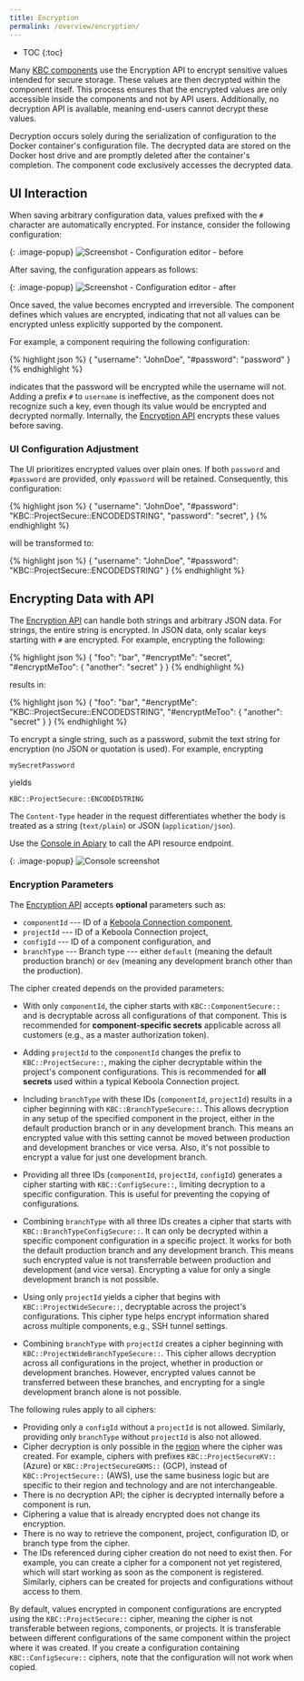 ```yaml
---
title: Encryption
permalink: /overview/encryption/
---
```


* TOC
{:toc}

Many [KBC components](/overview/) use the Encryption API to encrypt sensitive values
intended for secure storage. These values are then decrypted within the component itself. 
This process ensures that the encrypted values are only accessible inside the components and not
by API users. Additionally, no decryption API is available, meaning end-users cannot decrypt
these values.

Decryption occurs solely during the serialization of configuration to the Docker container's 
configuration file. The decrypted data are stored on the Docker host drive and are promptly 
deleted after the container's completion. The component code exclusively accesses the decrypted data.

## UI Interaction
When saving arbitrary configuration data, values prefixed with the `#` character are automatically encrypted.
For instance, consider the following configuration:

{: .image-popup}
![Screenshot - Configuration editor - before](/overview/encryption-1.png)

After saving, the configuration appears as follows:

{: .image-popup}
![Screenshot - Configuration editor - after](/overview/encryption-2.png)

Once saved, the value becomes encrypted and irreversible. The component defines which values are
encrypted, indicating that not all values can be encrypted unless explicitly supported by the component.

For example, a component requiring the following configuration:

{% highlight json %}
{
    "username": "JohnDoe",
    "#password": "password"
}
{% endhighlight %}

indicates that the password will be encrypted while the username will not. Adding a
prefix `#` to `username` is ineffective, as the component does not recognize such a key,
even though its value would be encrypted and decrypted normally. Internally, the
[Encryption API](#encrypting-data-with-api) encrypts these values before saving.

### UI Configuration Adjustment
The UI prioritizes encrypted values over plain ones. If both `password` and `#password` are provided, only `#password` will be retained.
Consequently, this configuration:

{% highlight json %}
{
    "username": "JohnDoe",
    "#password": "KBC::ProjectSecure::ENCODEDSTRING",
    "password": "secret",
}
{% endhighlight %}

will be transformed to:

{% highlight json %}
{
    "username": "JohnDoe",
    "#password": "KBC::ProjectSecure::ENCODEDSTRING"
}
{% endhighlight %}

## Encrypting Data with API
The [Encryption API](https://keboolaencryption.docs.apiary.io/#reference/encrypt/encryption/encrypt-data) can handle
both strings and arbitrary JSON data. For strings, the entire string is encrypted. In JSON data,
only scalar keys starting with `#` are encrypted. For example, encrypting the following:

{% highlight json %}
{
    "foo": "bar",
    "#encryptMe": "secret",
    "#encryptMeToo": {
        "another": "secret"
    }
}
{% endhighlight %}

results in:

{% highlight json %}
{
    "foo": "bar",
    "#encryptMe": "KBC::ProjectSecure::ENCODEDSTRING",
    "#encryptMeToo": {
        "another": "secret"
    }
}
{% endhighlight %}

To encrypt a single string, such as a password, submit the text string for encryption
(no JSON or quotation is used). For example, encrypting

    mySecretPassword

yields

    KBC::ProjectSecure::ENCODEDSTRING

The `Content-Type` header in the request differentiates whether the body is treated as a string (`text/plain`) or JSON (`application/json`).

Use the [Console in Apiary](https://keboolaencryption.docs.apiary.io/#reference/encrypt/encryption/encrypt-data?console=1) to
call the API resource endpoint.

{: .image-popup}
![Console screenshot](/overview/encryption-console.png)

### Encryption Parameters
The [Encryption API](https://keboolaencryption.docs.apiary.io/#reference/encrypt/encryption/encrypt-data)
accepts **optional** parameters such as:

- `componentId` --- ID of a [Keboola Connection component](/extend/component/tutorial/#creating-a-component),
- `projectId` --- ID of a Keboola Connection project,
- `configId` --- ID of a component configuration, and
- `branchType` --- Branch type --- either `default` (meaning the default production branch) or `dev` (meaning any development branch other than the production).

The cipher created depends on the provided parameters:

- With only `componentId`, the cipher starts with `KBC::ComponentSecure::` and is decryptable
across all configurations of that component. This is recommended for **component-specific secrets** 
applicable across all customers (e.g., as a master authorization token).

- Adding `projectId` to the `componentId` changes the prefix to `KBC::ProjectSecure::`, making the cipher decryptable within
the project's component configurations. This is recommended for **all secrets** used within a typical Keboola Connection project.

- Including `branchType` with these IDs (`componentId`, `projectId`) results in a cipher beginning with `KBC::BranchTypeSecure::`.
This allows decryption in any setup of the specified component in the project, either in the default production branch or in any
development branch. This means an encrypted value with this setting cannot be moved between production and development branches
or vice versa. Also, it's not possible to encrypt a value for just one development branch.

- Providing all three IDs (`componentId`, `projectId`, `configId`) generates a cipher starting with
`KBC::ConfigSecure::`, limiting decryption to a specific configuration. This is useful for preventing the copying of configurations.

- Combining `branchType` with all three IDs creates a cipher that starts with `KBC::BranchTypeConfigSecure::`. It can only be decrypted
within a specific component configuration in a specific project. It works for both the default production branch and any 
development branch. This means such encrypted value is not transferrable between production and development (and vice versa).
Encrypting a value for only a single development branch is not possible.

- Using only `projectId` yields a cipher that begins with `KBC::ProjectWideSecure::`, decryptable across the project's configurations.
This cipher type helps encrypt information shared across multiple components, e.g., SSH tunnel settings.

- Combining `branchType` with `projectId` creates a cipher beginning with `KBC::ProjectWideBranchTypeSecure::`. This cipher allows
decryption across all configurations in the project, whether in production or development branches. However, encrypted values
cannot be transferred between these branches, and encrypting for a single development branch alone is not possible. 

The following rules apply to all ciphers:

- Providing only a `configId` without a `projectId` is not allowed. Similarly, providing only `branchType` without `projectId` is also not allowed.
- Cipher decryption is only possible in the [region](/overview/api/#regions-and-endpoints) where the cipher was created. For example, ciphers with prefixes `KBC::ProjectSecureKV::` (Azure) or `KBC::ProjectSecureGKMS::` (GCP), instead of `KBC::ProjectSecure::` (AWS), use the same business logic but are specific to their region and technology and are not interchangeable.
- There is no decryption API; the cipher is decrypted internally before a component is run.
- Ciphering a value that is already encrypted does not change its encryption.
- There is no way to retrieve the component, project, configuration ID, or branch type from the cipher.
- The IDs referenced during cipher creation do not need to exist then. For example, you can create a cipher for a component not yet registered, which will start working as soon as the component is registered. Similarly, ciphers can be created for projects and configurations without access to them.

By default, values encrypted in component configurations are encrypted using the `KBC::ProjectSecure::` cipher, meaning
the cipher is not transferable between regions, components, or projects. It is transferable between 
different configurations of the same component within the project where it was created. If you create a configuration containing `KBC::ConfigSecure::` ciphers, 
note that the configuration will not work when copied.

